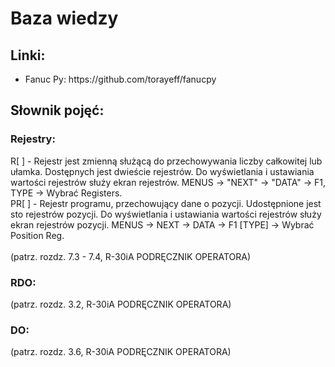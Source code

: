# Baza wiedzy

## Linki:
<ul>
<li>Fanuc Py: https://github.com/torayeff/fanucpy</li>
</ul>

## Słownik pojęć:
### Rejestry:
R[ ] - Rejestr jest zmienną służącą do przechowywania liczby całkowitej lub ułamka. Dostępnych jest dwieście rejestrów. Do wyświetlania i ustawiania wartości rejestrów służy ekran rejestrów. MENUS -> "NEXT" -> "DATA" -> F1, TYPE -> Wybrać Registers.<br/>
PR[ ] - Rejestr programu, przechowujący dane o pozycji. Udostępnione jest sto rejestrów pozycji. Do wyświetlania i ustawiania wartości rejestrów służy ekran rejestrów pozycji. MENUS -> NEXT -> DATA -> F1 [TYPE] -> Wybrać Position Reg. <br/> <br/>  (patrz. rozdz. 7.3 - 7.4, R-30iA PODRĘCZNIK OPERATORA)
### RDO:
(patrz. rozdz. 3.2, R-30iA PODRĘCZNIK OPERATORA)
### DO:
(patrz. rozdz. 3.6, R-30iA PODRĘCZNIK OPERATORA)
